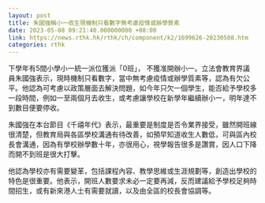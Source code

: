 ```yaml
---
layout: post
title: 朱國強稱小一收生現機制只看數字無考慮疫情或辦學質素
date: 2023-05-08 09:21:40.000000000 +08:00
link: https://news.rthk.hk/rthk/ch/component/k2/1699626-20230508.htm
categories: rthk
---
```


下學年有5間小學小一統一派位獲派「0班」， 不獲准開辦小一。立法會教育界議員朱國強表示，現時機制只看數字，當中無考慮疫情或辦學質素等，認為有欠公平。他認為可考慮以政策層面去解決問題，如今年只欠一個學生，能否給予學校多一段時間，例如一至兩個月去收生，或考慮讓學校在新學年繼續辦小一，明年達不到數目便要停收。

朱國強在本台節目《千禧年代》表示，最重要是制度是否令業界接受，雖然開班線很清楚，但教育局與各區學校溝通有待改善，如預早知道收生人數低，可與區內校長會溝通，因為有學校辦學數十年，亦很用心，視學報告很多是讚賞，因人口下降而開不到班是很大打擊。

他認為學校亦有需要變革，包括課程內容、教學思維或生涯規劃等，創造出學校的特色是很重要。他表示，開班人數要求未必一定要再減，反而建議給予學校足夠時間招生，或有新來港人士有需要就讀，以及由全區的校長會協調等。
